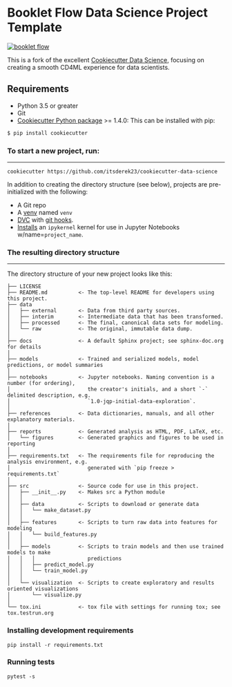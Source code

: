# Booklet Flow Data Science Project Template

[![booklet flow](https://circleci.com/gh/itsderek23/cookiecutter-data-science.svg?style=svg)](https://app.circleci.com/pipelines/github/itsderek23/cookiecutter-data-science?branch=master)

This is a fork of the excellent [Cookiecutter Data Science](https://github.com/drivendata/cookiecutter-data-science), focusing on creating a smooth CD4ML experience for data scientists.

## Requirements

 - Python 3.5 or greater
 - Git
 - [Cookiecutter Python package](http://cookiecutter.readthedocs.org/en/latest/installation.html) >= 1.4.0: This can be installed with pip:

``` bash
$ pip install cookiecutter
```

### To start a new project, run:
------------

    cookiecutter https://github.com/itsderek23/cookiecutter-data-science

In addition to creating the directory structure (see below), projects are pre-initialized with the following:

* A Git repo
* A [venv](https://docs.python.org/3/library/venv.html) named `venv`
* [DVC](https://dvc.org/) with [git hooks](https://dvc.org/doc/command-reference/install).
* [Installs](https://anbasile.github.io/posts/2017-06-25-jupyter-venv/) an `ipykernel` kernel for use in Jupyter Notebooks w/name=`project_name`.

### The resulting directory structure
------------

The directory structure of your new project looks like this:

```
├── LICENSE
├── README.md          <- The top-level README for developers using this project.
├── data
│   ├── external       <- Data from third party sources.
│   ├── interim        <- Intermediate data that has been transformed.
│   ├── processed      <- The final, canonical data sets for modeling.
│   └── raw            <- The original, immutable data dump.
│
├── docs               <- A default Sphinx project; see sphinx-doc.org for details
│
├── models             <- Trained and serialized models, model predictions, or model summaries
│
├── notebooks          <- Jupyter notebooks. Naming convention is a number (for ordering),
│                         the creator's initials, and a short `-` delimited description, e.g.
│                         `1.0-jqp-initial-data-exploration`.
│
├── references         <- Data dictionaries, manuals, and all other explanatory materials.
│
├── reports            <- Generated analysis as HTML, PDF, LaTeX, etc.
│   └── figures        <- Generated graphics and figures to be used in reporting
│
├── requirements.txt   <- The requirements file for reproducing the analysis environment, e.g.
│                         generated with `pip freeze > requirements.txt`
│
├── src                <- Source code for use in this project.
│   ├── __init__.py    <- Makes src a Python module
│   │
│   ├── data           <- Scripts to download or generate data
│   │   └── make_dataset.py
│   │
│   ├── features       <- Scripts to turn raw data into features for modeling
│   │   └── build_features.py
│   │
│   ├── models         <- Scripts to train models and then use trained models to make
│   │   │                 predictions
│   │   ├── predict_model.py
│   │   └── train_model.py
│   │
│   └── visualization  <- Scripts to create exploratory and results oriented visualizations
│       └── visualize.py
│
└── tox.ini            <- tox file with settings for running tox; see tox.testrun.org
```

### Installing development requirements

    pip install -r requirements.txt

### Running tests

    pytest -s
